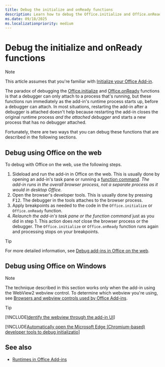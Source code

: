 ```yaml
---
title: Debug the initialize and onReady functions
description: Learn how to debug the Office.initialize and Office.onReady functions.
ms.date: 09/18/2025
ms.localizationpriority: medium
---
```


# Debug the initialize and onReady functions

> [!NOTE]
> This article assumes that you're familiar with [Initialize your Office Add-in](../develop/initialize-add-in.md).

The paradox of debugging the [Office.initialize](/javascript/api/office#office-office-initialize-function(1)) and [Office.onReady](/javascript/api/office#office-office-onready-function(1)) functions is that a debugger can only attach to a process that's running, but these functions run immediately as the add-in's runtime process starts up, before a debugger can attach. In most situations, restarting the add-in after a debugger is attached doesn't help because restarting the add-in closes the original runtime process *and the attached debugger* and starts a new process that has no debugger attached.

Fortunately, there are two ways that you can debug these functions that are described in the following sections.

## Debug using Office on the web

To debug with Office on the web, use the following steps.

1. Sideload and run the add-in in Office on the web. This is usually done by opening an add-in's task pane or running a [function command](../design/add-in-commands.md#types-of-add-in-commands). *The add-in runs in the overall browser process, not a separate process as it would in desktop Office.*
1. Open the browser's developer tools. This is usually done by pressing <kbd>F12</kbd>. The debugger in the tools attaches to the browser process.
1. Apply breakpoints as needed to the code in the `Office.initialize` or `Office.onReady` function.
1. *Relaunch the add-in's task pane or the function command* just as you did in step 1. This action does *not* close the browser process or the debugger. The `Office.initialize` or `Office.onReady` function runs again and processing stops on your breakpoints.

> [!TIP]
> For more detailed information, see [Debug add-ins in Office on the web](debug-add-ins-in-office-online.md).

## Debug using Office on Windows 

> [!NOTE]
> The technique described in this section works only when the add-in using the WebView2 webview control. To determine which webview you're using, see [Browsers and webview controls used by Office Add-ins](../concepts/browsers-used-by-office-web-add-ins.md).

> [!TIP]
> [!INCLUDE[Identify the webview through the add-in UI](../includes/identify-webview-in-ui.md)]

[!INCLUDE[Automatically open the Microsoft Edge (Chromium-based) developer tools to debug initializatio](../includes/autoopen-webview2-dev-tools.md)]

## See also

- [Runtimes in Office Add-ins](runtimes.md)
